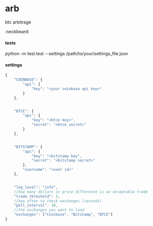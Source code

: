 arb
===

btc arbitrage

:neckbeard:


#### tests
python -m test.test --settings /path/to/your/settings_file.json

#### settings

```javascript
{
	"COINBASE": {
		"api": {
			"key": "<your coinbase api key>"
		}
	},


	"BTCE": {
		"api": {
			"key": "<btce key>",
			"secret": "<btce secret>"
		}
	},


	"BITSTAMP": {
		"api": {
			"key": "<bitstamp key",
			"secret": "<bitstamp secret>"
		},
		"username": "<user id>"
	},


	"log_level": "info",
	//how many dollars in price difference is an acceptable trade
	"trade_threshold": 1,
	//how often to check exchanges (seconds)
	"poll_interval": 10,
	//the exchanges you want to load
	"exchanges": ["Coinbase", "Bitstamp", "BTCE"]
}
